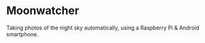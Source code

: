 # Moonwatcher
Taking photos of the night sky automatically, using a Raspberry Pi &amp; Android smartphone.
